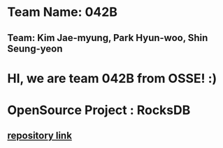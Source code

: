 # Team Name: 042B
## Team: Kim Jae-myung, Park Hyun-woo, Shin Seung-yeon
 
# HI, we are team 042B from OSSE! :)

# OpenSource Project : RocksDB
## [repository link](https://github.com/17-1-SKKU-OSS/rocksdb)

